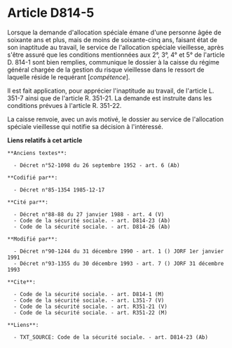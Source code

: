 # Article D814-5

Lorsque la demande d'allocation spéciale émane d'une personne âgée de soixante ans et plus, mais de moins de soixante-cinq
ans, faisant état de son inaptitude au travail, le service de l'allocation spéciale vieillesse, après s'être assuré que les
conditions mentionnées aux 2°, 3°, 4° et 5° de l'article D. 814-1 sont bien remplies, communique le dossier à la caisse du
régime général chargée de la gestion du risque vieillesse dans le ressort de laquelle réside le requérant [*compétence*]. 

Il est fait application, pour apprécier l'inaptitude au travail, de l'article L. 351-7 ainsi que de l'article R. 351-21. La
demande est instruite dans les conditions prévues à l'article R. 351-22. 

La caisse renvoie, avec un avis motivé, le dossier au service de l'allocation spéciale vieillesse qui notifie sa décision à
l'intéressé.

**Liens relatifs à cet article**

	**Anciens textes**:

	  - Décret n°52-1098 du 26 septembre 1952 - art. 6 (Ab)

	**Codifié par**:

	  - Décret n°85-1354 1985-12-17

	**Cité par**:

	  - Décret n°88-88 du 27 janvier 1988 - art. 4 (V)
	  - Code de la sécurité sociale. - art. D814-23 (Ab)
	  - Code de la sécurité sociale. - art. D814-26 (Ab)

	**Modifié par**:

	  - Décret n°90-1244 du 31 décembre 1990 - art. 1 () JORF 1er janvier 1991
	  - Décret n°93-1355 du 30 décembre 1993 - art. 7 () JORF 31 décembre 1993

	**Cite**:

	  - Code de la sécurité sociale. - art. D814-1 (M)
	  - Code de la sécurité sociale. - art. L351-7 (V)
	  - Code de la sécurité sociale. - art. R351-21 (V)
	  - Code de la sécurité sociale. - art. R351-22 (M)

	**Liens**:

	  - TXT_SOURCE: Code de la sécurité sociale. - art. D814-23 (Ab)
